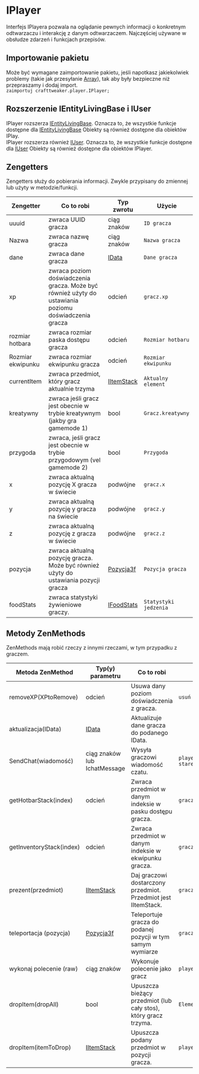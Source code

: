 # IPlayer

Interfejs IPlayera pozwala na oglądanie pewnych informacji o konkretnym odtwarzaczu i interakcję z danym odtwarzaczem. Najczęściej używane w obsłudze zdarzeń i funkcjach przepisów.

## Importowanie pakietu

Może być wymagane zaimportowanie pakietu, jeśli napotkasz jakiekolwiek problemy (takie jak przesyłanie [Array](/AdvancedFunctions/Arrays_and_Loops/)), tak aby były bezpieczne niż przepraszamy i dodaj import.  
`zaimportuj crafttweaker.player.IPlayer;`

## Rozszerzenie IEntityLivingBase i IUser

IPlayer rozszerza [IEntityLivingBase](/Vanilla/Entities/IEntityLivingBase/). Oznacza to, że wszystkie funkcje dostępne dla [IEntityLivingBase](/Vanilla/Entities/IEntityLivingBase/) Obiekty są również dostępne dla obiektów IPlay.  
IPlayer rozszerza również [IUser](/Vanilla/Players/IUser/). Oznacza to, że wszystkie funkcje dostępne dla [IUser](/Vanilla/Players/IUser/) Obiekty są również dostępne dla obiektów IPlayer.

## Zengetters

Zengetters służy do pobierania informacji. Zwykle przypisany do zmiennej lub użyty w metodzie/funkcji.

| Zengetter         | Co to robi                                                                                            | Typ zwrotu                                 | Użycie                |
| ----------------- | ----------------------------------------------------------------------------------------------------- | ------------------------------------------ | --------------------- |
| uuuid             | zwraca UUID gracza                                                                                    | ciąg znaków                                | `ID gracza`           |
| Nazwa             | zwraca nazwę gracza                                                                                   | ciąg znaków                                | `Nazwa gracza`        |
| dane              | zwraca dane gracza                                                                                    | [IData](/Vanilla/Data/IData/)              | `Dane gracza`         |
| xp                | zwraca poziom doświadczenia gracza. Może być również użyty do ustawiania poziomu doświadczenia gracza | odcień                                     | `gracz.xp`            |
| rozmiar hotbara   | zwraca rozmiar paska dostępu gracza                                                                   | odcień                                     | `Rozmiar hotbaru`     |
| Rozmiar ekwipunku | zwraca rozmiar ekwipunku gracza                                                                       | odcień                                     | `Rozmiar ekwipunku`   |
| currentItem       | zwraca przedmiot, który gracz aktualnie trzyma                                                        | [IItemStack](/Vanilla/Items/IItemStack/)   | `Aktualny element`    |
| kreatywny         | zwraca jeśli gracz jest obecnie w trybie kreatywnym (jakby gra gamemode 1)                            | bool                                       | `Gracz.kreatywny`     |
| przygoda          | zwraca, jeśli gracz jest obecnie w trybie przygodowym (vel gamemode 2)                                | bool                                       | `Przygoda`            |
| x                 | zwraca aktualną pozycję X gracza w świecie                                                            | podwójne                                   | `gracz.x`             |
| y                 | zwraca aktualną pozycję y gracza na świecie                                                           | podwójne                                   | `gracz.y`             |
| z                 | zwraca aktualną pozycję z gracza w świecie                                                            | podwójne                                   | `gracz.z`             |
| pozycja           | zwraca aktualną pozycję gracza. Może być również użyty do ustawiania pozycji gracza                   | [Pozycja3f](/Vanilla/Utils/Position3f/)    | `Pozycja gracza`      |
| foodStats         | zwraca statystyki żywieniowe graczy.                                                                  | [IFoodStats](/Vanilla/Players/IFoodStats/) | `Statystyki jedzenia` |

## Metody ZenMethods

ZenMethods mają robić rzeczy z innymi rzeczami, w tym przypadku z graczem.

| Metoda ZenMethod         | Typ(y) parametru                         | Co to robi                                                      | Przykład                                                 |
| ------------------------ | ---------------------------------------- | --------------------------------------------------------------- | -------------------------------------------------------- |
| removeXP(XPtoRemove)     | odcień                                   | Usuwa dany poziom doświadczenia z gracza.                       | `usuń XP(1)`                                             |
| aktualizacja(IData)      | [IData](/Vanilla/Data/IData/)            | Aktualizuje dane gracza do podanego IData.                      |                                                          |
| SendChat(wiadomość)      | ciąg znaków lub IchatMessage             | Wysyła graczowi wiadomość czatu.                                | `player.sendChat ("Witaj mojemu staremu przyjacielowi")` |
| getHotbarStack(index)    | odcień                                   | Zwraca przedmiot w danym indeksie w pasku dostępu gracza.       | `gracz.getHotbarStack(3)`                                |
| getInventoryStack(index) | odcień                                   | Zwraca przedmiot w danym indeksie w ekwipunku gracza.           | `gracz.getInventoryStack(3)`                             |
| prezent(przedmiot)       | [IItemStack](/Vanilla/Items/IItemStack/) | Daj graczowi dostarczony przedmiot. Przedmiot jest IItemStack.  | `gracz.give(<minecraft:gold_ingot>)`               |
| teleportacja (pozycja)   | [Pozycja3f](/Vanilla/Utils/Position3f/)  | Teleportuje gracza do podanej pozycji w tym samym wymiarze      | `gracz.teleport(pozycja)`                                |
| wykonaj polecenie (raw)  | ciąg znaków                              | Wykonuje polecenie jako gracz                                   | `player.executeCommand("kill")`                          |
| dropItem(dropAll)        | bool                                     | Upuszcza bieżący przedmiot (lub cały stos), który gracz trzyma. | `Element gracza (false)`                                 |
| dropItem(itemToDrop)     | [IItemStack](/Vanilla/Items/IItemStack/) | Upuszcza podany przedmiot w pozycji gracza.                     | `player.dropItem(<minecraft:dirt>)`                |